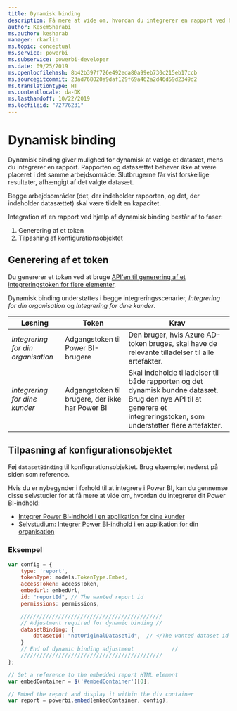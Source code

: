 ```yaml
---
title: Dynamisk binding
description: Få mere at vide om, hvordan du integrerer en rapport ved hjælp af dynamisk binding.
author: KesemSharabi
ms.author: kesharab
manager: rkarlin
ms.topic: conceptual
ms.service: powerbi
ms.subservice: powerbi-developer
ms.date: 09/25/2019
ms.openlocfilehash: 8b42b397f726e492eda80a99eb730c215eb17ccb
ms.sourcegitcommit: 23ad768020a9daf129f69a462a2d46d59d2349d2
ms.translationtype: HT
ms.contentlocale: da-DK
ms.lasthandoff: 10/22/2019
ms.locfileid: "72776231"
---
```

# <a name="dynamic-binding"></a>Dynamisk binding

Dynamisk binding giver mulighed for dynamisk at vælge et datasæt, mens du integrerer en rapport. Rapporten og datasættet behøver ikke at være placeret i det samme arbejdsområde. Slutbrugerne får vist forskellige resultater, afhængigt af det valgte datasæt.

Begge arbejdsområder (det, der indeholder rapporten, og det, der indeholder datasættet) skal være tildelt en kapacitet.

Integration af en rapport ved hjælp af dynamisk binding består af to faser:
1. Generering af et token
2. Tilpasning af konfigurationsobjektet

## <a name="generating-a-token"></a>Generering af et token
Du genererer et token ved at bruge [API'en til generering af et integreringstoken for flere elementer](embed-sample-for-customers.md#multiEmbedToken).

Dynamisk binding understøttes i begge integreringsscenarier, *Integrering for din organisation* og *Integrering for dine kunder*.

| Løsning                   | Token                               | Krav                                                                                                                                                  |
|---------------------------------|-------------------------------------|---------------------------------------------------------------------------------------------------------------------------------------------------------------|
| *Integrering for din organisation* | Adgangstoken til Power BI-brugere     | Den bruger, hvis Azure AD-token bruges, skal have de relevante tilladelser til alle artefakter.                                                                    |
| *Integrering for dine kunder*    | Adgangstoken til brugere, der ikke har Power BI | Skal indeholde tilladelser til både rapporten og det dynamisk bundne datasæt. Brug den nye API til at generere et integreringstoken, som understøtter flere artefakter. |

## <a name="adjusting-the-config-object"></a>Tilpasning af konfigurationsobjektet
Føj `datasetBinding` til konfigurationsobjektet. Brug eksemplet nederst på siden som reference.

Hvis du er nybegynder i forhold til at integrere i Power BI, kan du gennemse disse selvstudier for at få mere at vide om, hvordan du integrerer dit Power BI-indhold:
* [Integrer Power BI-indhold i en applikation for dine kunder](embed-sample-for-customers.md)
* [Selvstudium: Integrer Power BI-indhold i en applikation for din organisation](embed-sample-for-your-organization.md)

 ### <a name="example"></a>Eksempel
```javascript
var config = {
    type: 'report',
    tokenType: models.TokenType.Embed,
    accessToken: accessToken,
    embedUrl: embedUrl,
    id: "reportId", // The wanted report id
    permissions: permissions,

    /////////////////////////////////////////////
    // Adjustment required for dynamic binding //
    datasetBinding: {
        datasetId: "notOriginalDatasetId",  // </The wanted dataset id
    }
    // End of dynamic binding adjustment            //
    /////////////////////////////////////////////
};

// Get a reference to the embedded report HTML element
var embedContainer = $('#embedContainer')[0];

// Embed the report and display it within the div container
var report = powerbi.embed(embedContainer, config);
```